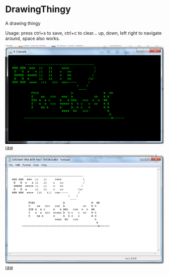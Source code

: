 # DrawingThingy
A drawing thingy

Usage: press ctrl+s to save, ctrl+c to clear... up, down, left right to navigate around, space also works.

![#2](kindacool.png)<br />
[raw](https://raw.githubusercontent.com/dmitrymakhnin/DrawingThingy/master/kindacool.png)

![#1](meep.png)<br />
[raw](https://raw.githubusercontent.com/dmitrymakhnin/DrawingThingy/master/meep.png)
